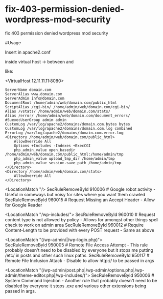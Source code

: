 # fix-403-permission-denied-wordpress-mod-security
fix 403 permission denied wordpress mod security

#Usage

Insert in apache2.conf

inside virtual host -> between </Directory> and </VirtualHost>

like:

<VirtualHost 12.11.11.11:8080>

    ServerName domain.com
    ServerAlias www.domain.com
    ServerAdmin info@domain.com
    DocumentRoot /home/admin/web/domain.com/public_html
    ScriptAlias /cgi-bin/ /home/admin/web/domain.com/cgi-bin/
    Alias /vstats/ /home/admin/web/domain.com/stats/
    Alias /error/ /home/admin/web/domain.com/document_errors/
    #SuexecUserGroup admin admin
    CustomLog /var/log/apache2/domains/domain.com.bytes bytes
    CustomLog /var/log/apache2/domains/domain.com.log combined
    ErrorLog /var/log/apache2/domains/domain.com.error.log
    <Directory /home/admin/web/domain.com/public_html>
        AllowOverride All
        Options +Includes -Indexes +ExecCGI
        php_admin_value open_basedir /home/admin/web/domain.com/public_html:/home/admin/tmp
        php_admin_value upload_tmp_dir /home/admin/tmp
        php_admin_value session.save_path /home/admin/tmp
    </Directory>
    <Directory /home/admin/web/domain.com/stats>
        AllowOverride All
    </Directory>
    
<LocationMatch "/>
SecRuleRemoveById 910006 # Google robot activity - Useful in someways but noisy for sites where you want them crawled
SecRuleRemoveById 960015 # Request Missing an Accept Header -  Allow for Google Reader
</LocationMatch>

<LocationMatch "/wp-includes/">
SecRuleRemoveById 960010 # Request content type is not allowed by policy - Allows for amongst other things spell check to work on admin area
SecRuleRemoveById 960012 # Require Content-Length to be provided with every POST request - Same as above
</LocationMatch> 

<LocationMatch "(/wp-admin/|/wp-login.php)">    
SecRuleRemoveById 950005 # Remote File Access Attempt - This rule probably doesn't need to be disabled by everyone but it stops me putting /etc/ in posts and other such linux paths.
SecRuleRemoveById 950117 # Remote File Inclusion Attack - Disable to allow http:// to be passed in args
</LocationMatch>

<LocationMatch "(/wp-admin/post.php|/wp-admin/options.php|/wp-admin/theme-editor.php|/wp-includes/)">
SecRuleRemoveById 950006 # System Command Injection - Another rule that probably doesn't need to be disabled by everyone it stops .exe and various other extensions being passed in args.
</LocationMatch>
   
</VirtualHost>
